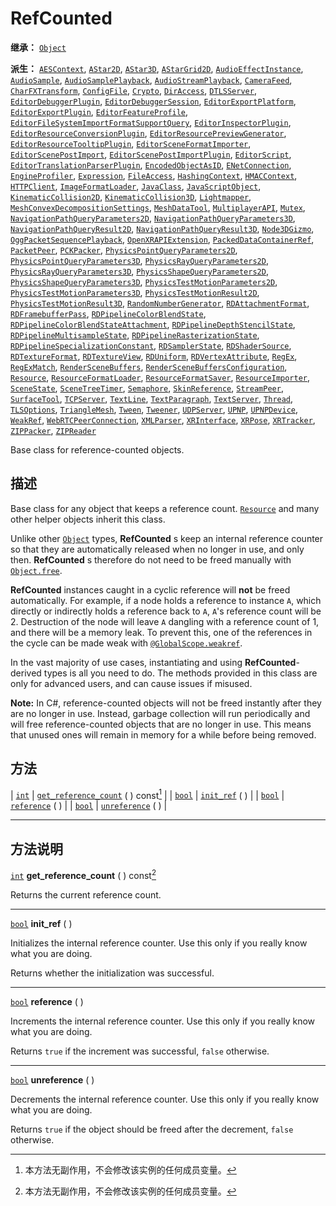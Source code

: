 <!-- ⚠ 请勿编辑本文件 ⚠ -->
<!-- 本文档使用脚本从 WeDot 引擎源码仓库生成。 -->
<!-- 生成脚本：https://github.com/WeDot-Engine/WeDot/tree/4.3/doc/tools/make_md.py； -->
<!-- 原文件：https://github.com/WeDot-Engine/WeDot/tree/4.3/doc/classes/RefCounted.xml。 -->

<div id="_class_refcounted"></div>

# RefCounted

**继承：** [`Object`](class_object.md)

**派生：** [`AESContext`](class_aescontext.md), [`AStar2D`](class_astar2d.md), [`AStar3D`](class_astar3d.md), [`AStarGrid2D`](class_astargrid2d.md), [`AudioEffectInstance`](class_audioeffectinstance.md), [`AudioSample`](class_audiosample.md), [`AudioSamplePlayback`](class_audiosampleplayback.md), [`AudioStreamPlayback`](class_audiostreamplayback.md), [`CameraFeed`](class_camerafeed.md), [`CharFXTransform`](class_charfxtransform.md), [`ConfigFile`](class_configfile.md), [`Crypto`](class_crypto.md), [`DirAccess`](class_diraccess.md), [`DTLSServer`](class_dtlsserver.md), [`EditorDebuggerPlugin`](class_editordebuggerplugin.md), [`EditorDebuggerSession`](class_editordebuggersession.md), [`EditorExportPlatform`](class_editorexportplatform.md), [`EditorExportPlugin`](class_editorexportplugin.md), [`EditorFeatureProfile`](class_editorfeatureprofile.md), [`EditorFileSystemImportFormatSupportQuery`](class_editorfilesystemimportformatsupportquery.md), [`EditorInspectorPlugin`](class_editorinspectorplugin.md), [`EditorResourceConversionPlugin`](class_editorresourceconversionplugin.md), [`EditorResourcePreviewGenerator`](class_editorresourcepreviewgenerator.md), [`EditorResourceTooltipPlugin`](class_editorresourcetooltipplugin.md), [`EditorSceneFormatImporter`](class_editorsceneformatimporter.md), [`EditorScenePostImport`](class_editorscenepostimport.md), [`EditorScenePostImportPlugin`](class_editorscenepostimportplugin.md), [`EditorScript`](class_editorscript.md), [`EditorTranslationParserPlugin`](class_editortranslationparserplugin.md), [`EncodedObjectAsID`](class_encodedobjectasid.md), [`ENetConnection`](class_enetconnection.md), [`EngineProfiler`](class_engineprofiler.md), [`Expression`](class_expression.md), [`FileAccess`](class_fileaccess.md), [`HashingContext`](class_hashingcontext.md), [`HMACContext`](class_hmaccontext.md), [`HTTPClient`](class_httpclient.md), [`ImageFormatLoader`](class_imageformatloader.md), [`JavaClass`](class_javaclass.md), [`JavaScriptObject`](class_javascriptobject.md), [`KinematicCollision2D`](class_kinematiccollision2d.md), [`KinematicCollision3D`](class_kinematiccollision3d.md), [`Lightmapper`](class_lightmapper.md), [`MeshConvexDecompositionSettings`](class_meshconvexdecompositionsettings.md), [`MeshDataTool`](class_meshdatatool.md), [`MultiplayerAPI`](class_multiplayerapi.md), [`Mutex`](class_mutex.md), [`NavigationPathQueryParameters2D`](class_navigationpathqueryparameters2d.md), [`NavigationPathQueryParameters3D`](class_navigationpathqueryparameters3d.md), [`NavigationPathQueryResult2D`](class_navigationpathqueryresult2d.md), [`NavigationPathQueryResult3D`](class_navigationpathqueryresult3d.md), [`Node3DGizmo`](class_node3dgizmo.md), [`OggPacketSequencePlayback`](class_oggpacketsequenceplayback.md), [`OpenXRAPIExtension`](class_openxrapiextension.md), [`PackedDataContainerRef`](class_packeddatacontainerref.md), [`PacketPeer`](class_packetpeer.md), [`PCKPacker`](class_pckpacker.md), [`PhysicsPointQueryParameters2D`](class_physicspointqueryparameters2d.md), [`PhysicsPointQueryParameters3D`](class_physicspointqueryparameters3d.md), [`PhysicsRayQueryParameters2D`](class_physicsrayqueryparameters2d.md), [`PhysicsRayQueryParameters3D`](class_physicsrayqueryparameters3d.md), [`PhysicsShapeQueryParameters2D`](class_physicsshapequeryparameters2d.md), [`PhysicsShapeQueryParameters3D`](class_physicsshapequeryparameters3d.md), [`PhysicsTestMotionParameters2D`](class_physicstestmotionparameters2d.md), [`PhysicsTestMotionParameters3D`](class_physicstestmotionparameters3d.md), [`PhysicsTestMotionResult2D`](class_physicstestmotionresult2d.md), [`PhysicsTestMotionResult3D`](class_physicstestmotionresult3d.md), [`RandomNumberGenerator`](class_randomnumbergenerator.md), [`RDAttachmentFormat`](class_rdattachmentformat.md), [`RDFramebufferPass`](class_rdframebufferpass.md), [`RDPipelineColorBlendState`](class_rdpipelinecolorblendstate.md), [`RDPipelineColorBlendStateAttachment`](class_rdpipelinecolorblendstateattachment.md), [`RDPipelineDepthStencilState`](class_rdpipelinedepthstencilstate.md), [`RDPipelineMultisampleState`](class_rdpipelinemultisamplestate.md), [`RDPipelineRasterizationState`](class_rdpipelinerasterizationstate.md), [`RDPipelineSpecializationConstant`](class_rdpipelinespecializationconstant.md), [`RDSamplerState`](class_rdsamplerstate.md), [`RDShaderSource`](class_rdshadersource.md), [`RDTextureFormat`](class_rdtextureformat.md), [`RDTextureView`](class_rdtextureview.md), [`RDUniform`](class_rduniform.md), [`RDVertexAttribute`](class_rdvertexattribute.md), [`RegEx`](class_regex.md), [`RegExMatch`](class_regexmatch.md), [`RenderSceneBuffers`](class_renderscenebuffers.md), [`RenderSceneBuffersConfiguration`](class_renderscenebuffersconfiguration.md), [`Resource`](class_resource.md), [`ResourceFormatLoader`](class_resourceformatloader.md), [`ResourceFormatSaver`](class_resourceformatsaver.md), [`ResourceImporter`](class_resourceimporter.md), [`SceneState`](class_scenestate.md), [`SceneTreeTimer`](class_scenetreetimer.md), [`Semaphore`](class_semaphore.md), [`SkinReference`](class_skinreference.md), [`StreamPeer`](class_streampeer.md), [`SurfaceTool`](class_surfacetool.md), [`TCPServer`](class_tcpserver.md), [`TextLine`](class_textline.md), [`TextParagraph`](class_textparagraph.md), [`TextServer`](class_textserver.md), [`Thread`](class_thread.md), [`TLSOptions`](class_tlsoptions.md), [`TriangleMesh`](class_trianglemesh.md), [`Tween`](class_tween.md), [`Tweener`](class_tweener.md), [`UDPServer`](class_udpserver.md), [`UPNP`](class_upnp.md), [`UPNPDevice`](class_upnpdevice.md), [`WeakRef`](class_weakref.md), [`WebRTCPeerConnection`](class_webrtcpeerconnection.md), [`XMLParser`](class_xmlparser.md), [`XRInterface`](class_xrinterface.md), [`XRPose`](class_xrpose.md), [`XRTracker`](class_xrtracker.md), [`ZIPPacker`](class_zippacker.md), [`ZIPReader`](class_zipreader.md)

Base class for reference-counted objects.

## 描述

Base class for any object that keeps a reference count. [`Resource`](class_resource.md) and many other helper objects inherit this class.

Unlike other [`Object`](class_object.md) types, **RefCounted** s keep an internal reference counter so that they are automatically released when no longer in use, and only then. **RefCounted** s therefore do not need to be freed manually with [`Object.free`](#class_object_method_free).

 **RefCounted** instances caught in a cyclic reference will **not** be freed automatically. For example, if a node holds a reference to instance `A`, which directly or indirectly holds a reference back to `A`, `A`'s reference count will be 2. Destruction of the node will leave `A` dangling with a reference count of 1, and there will be a memory leak. To prevent this, one of the references in the cycle can be made weak with [`@GlobalScope.weakref`](#class_@globalscope_method_weakref).

In the vast majority of use cases, instantiating and using **RefCounted**-derived types is all you need to do. The methods provided in this class are only for advanced users, and can cause issues if misused.

 **Note:** In C#, reference-counted objects will not be freed instantly after they are no longer in use. Instead, garbage collection will run periodically and will free reference-counted objects that are no longer in use. This means that unused ones will remain in memory for a while before being removed.

## 方法

| [`int`](class_int.md)   | [`get_reference_count`](#class_refcounted_method_get_reference_count) ( ) const[^const] |
| [`bool`](class_bool.md) | [`init_ref`](#class_refcounted_method_init_ref) ( )                                     |
| [`bool`](class_bool.md) | [`reference`](#class_refcounted_method_reference) ( )                                   |
| [`bool`](class_bool.md) | [`unreference`](#class_refcounted_method_unreference) ( )                               |

<!-- rst-class:: classref-section-separator -->

---

## 方法说明

<div id="_class_refcounted_method_get_reference_count"></div>

[`int`](class_int.md) **get_reference_count** ( ) const[^const]<div id="class_refcounted_method_get_reference_count"></div>

Returns the current reference count.

<!-- rst-class:: classref-item-separator -->

---

<div id="_class_refcounted_method_init_ref"></div>

[`bool`](class_bool.md) **init_ref** ( )<div id="class_refcounted_method_init_ref"></div>

Initializes the internal reference counter. Use this only if you really know what you are doing.

Returns whether the initialization was successful.

<!-- rst-class:: classref-item-separator -->

---

<div id="_class_refcounted_method_reference"></div>

[`bool`](class_bool.md) **reference** ( )<div id="class_refcounted_method_reference"></div>

Increments the internal reference counter. Use this only if you really know what you are doing.

Returns `true` if the increment was successful, `false` otherwise.

<!-- rst-class:: classref-item-separator -->

---

<div id="_class_refcounted_method_unreference"></div>

[`bool`](class_bool.md) **unreference** ( )<div id="class_refcounted_method_unreference"></div>

Decrements the internal reference counter. Use this only if you really know what you are doing.

Returns `true` if the object should be freed after the decrement, `false` otherwise.

[^virtual]: 本方法通常需要用户覆盖才能生效。
[^const]: 本方法无副作用，不会修改该实例的任何成员变量。
[^vararg]: 本方法除了能接受在此处描述的参数外，还能够继续接受任意数量的参数。
[^constructor]: 本方法用于构造某个类型。
[^static]: 调用本方法无需实例，可直接使用类名进行调用。
[^operator]: 本方法描述的是使用本类型作为左操作数的有效运算符。
[^bitfield]: 这个值是由下列位标志构成位掩码的整数。
[^void]: 无返回值。
